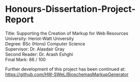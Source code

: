 # Honours-Dissertation-Project-Report

Title: Supporting the Creation of Markup for Web Resources<br/>
University: Heriot-Watt University<br/>
Degree: BSc (Hons) Computer Science<br/>
Supervisor: Dr. Alasdair Gray<br/>
Second Reader: Dr. Arash Eshghi<br/>
Final Mark: 86 / 100 <br/>

Further development of this project has been continued at:
https://github.com/HW-SWeL/BioschemasMarkupGenerator
